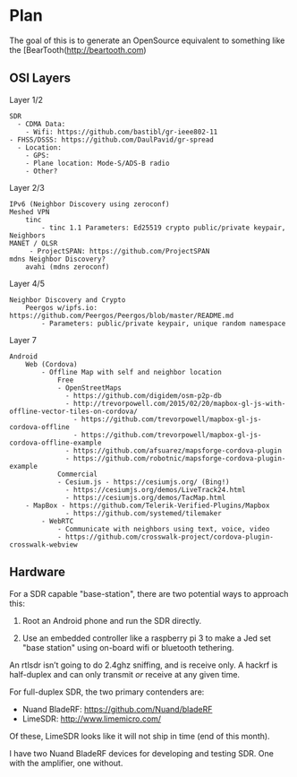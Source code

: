 # Plan

The goal of this is to generate an OpenSource equivalent to something like the [BearTooth(http://beartooth.com)

## OSI Layers

Layer 1/2

    SDR
      - CDMA Data:
        - Wifi: https://github.com/bastibl/gr-ieee802-11
	- FHSS/DSSS: https://github.com/DaulPavid/gr-spread
      - Location:
        - GPS: 
        - Plane location: Mode-S/ADS-B radio
        - Other?

Layer 2/3

    IPv6 (Neighbor Discovery using zeroconf)
    Meshed VPN
        tinc
            - tinc 1.1 Parameters: Ed25519 crypto public/private keypair, Neighbors
    MANET / OLSR
         - ProjectSPAN: https://github.com/ProjectSPAN
    mdns Neighbor Discovery?
        avahi (mdns zeroconf)

Layer 4/5

    Neighbor Discovery and Crypto
        Peergos w/ipfs.io: https://github.com/Peergos/Peergos/blob/master/README.md
            - Parameters: public/private keypair, unique random namespace

Layer 7

    Android
        Web (Cordova)
            - Offline Map with self and neighbor location
                Free
                - OpenStreetMaps
                  - https://github.com/digidem/osm-p2p-db
                  - http://trevorpowell.com/2015/02/20/mapbox-gl-js-with-offline-vector-tiles-on-cordova/
                    - https://github.com/trevorpowell/mapbox-gl-js-cordova-offline
                    - https://github.com/trevorpowell/mapbox-gl-js-cordova-offline-example
                  - https://github.com/afsuarez/mapsforge-cordova-plugin
                  - https://github.com/robotnic/mapsforge-cordova-plugin-example
                Commercial
                - Cesium.js - https://cesiumjs.org/ (Bing!)
                  - https://cesiumjs.org/demos/LiveTrack24.html
                  - https://cesiumjs.org/demos/TacMap.html
		- MapBox - https://github.com/Telerik-Verified-Plugins/Mapbox
                  - https://github.com/systemed/tilemaker
            - WebRTC
                - Communicate with neighbors using text, voice, video
                - https://github.com/crosswalk-project/cordova-plugin-crosswalk-webview

## Hardware

For a SDR capable "base-station", there are two potential ways to approach this:

1. Root an Android phone and run the SDR directly.

2. Use an embedded controller like a raspberry pi 3 to make a Jed set "base station" using on-board wifi or bluetooth tethering.

An rtlsdr isn’t going to do 2.4ghz sniffing, and is receive only.
A hackrf is half-duplex and can only transmit _or_ receive at any given time.

For full-duplex SDR, the two primary contenders are:

 - Nuand BladeRF: https://github.com/Nuand/bladeRF
 - LimeSDR: http://www.limemicro.com/

Of these, LimeSDR looks like it will not ship in time (end of this month).

I have two Nuand BladeRF devices for developing and testing SDR. One with the amplifier, one without.

